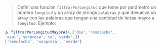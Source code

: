 > Definí una función `filtrarPorLongitud` que tome por parámetro un número `longitud` y un array de strings `palabras` y que devuelva un array con las palabras que tengan una cantidad de letras mayor a `longitud`. Ejemplo:
>
```javascript
ム filtrarPorLongitudMayorA(4,['dia','remolacha',
'azul','sorpresa','te','verde',])
['remolacha', 'sorpresa', 'verde']
```
